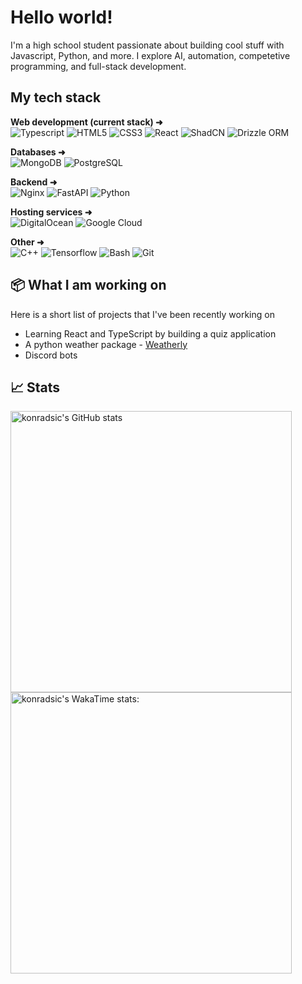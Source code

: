 <!--- <img src="standard.gif" alt="welcome-banner" width="340px" height="120px"/> --->

# Hello world!
I'm a high school student passionate about building cool stuff with Javascript, Python, and more. I explore AI, automation, competetive programming, and full-stack development.<br/>

## My tech stack

**Web development (current stack) ➜** <br />
![Typescript](https://img.shields.io/badge/TypeScript-3178C6.svg?style=for-the-badge&logo=typescript&logoColor=white)
![HTML5](https://img.shields.io/badge/-HTML5-E34F26?style=for-the-badge&logo=html5&logoColor=white)
![CSS3](https://img.shields.io/badge/-CSS3-1572B6?style=for-the-badge&logo=css3)
![React](https://img.shields.io/badge/-ReactJS-%2361DAFB?style=for-the-badge&logo=react&logoColor=black)
![ShadCN](https://img.shields.io/badge/ShadCN-111111?style=for-the-badge&logo=shadcnui&logoColor=white)
![Drizzle ORM](https://img.shields.io/badge/Drizzle_ORM-C5F74F?style=for-the-badge&logo=drizzle&logoColor=black)
<br />

**Databases ➜** <br />
![MongoDB](https://img.shields.io/badge/MongoDB-47A248?style=for-the-badge&logo=mongodb&logoColor=white)
![PostgreSQL](https://img.shields.io/badge/PostgreSQL-4169E1?style=for-the-badge&logo=postgresql&logoColor=white)
<br />

**Backend ➜** <br />
![Nginx](https://img.shields.io/badge/Nginx-009639?style=for-the-badge&logo=nginx&logoColor=white)
![FastAPI](https://img.shields.io/badge/FastAPI-009688?style=for-the-badge&logo=fastapi&logoColor=white)
![Python](https://img.shields.io/badge/Python-14354C?style=for-the-badge&logo=python&logoColor=white)

**Hosting services ➜** <br />
![DigitalOcean](https://img.shields.io/badge/DigitalOcean-0080FF?style=for-the-badge&logo=digitalocean&logoColor=white)
![Google Cloud](https://img.shields.io/badge/Google_Cloud_Platform-174EA6?style=for-the-badge&logo=googlecloud&logoColor=white)


**Other ➜** <br />
![C++](https://custom-icon-badges.herokuapp.com/badge/C++-00599C.svg?style=for-the-badge&logo=cpp2&logoColor=white)
![Tensorflow](https://img.shields.io/badge/Tensorflow-FF6F00?style=for-the-badge&logo=tensorflow&logoColor=white)
![Bash](https://img.shields.io/badge/Bash-222222?style=for-the-badge&logo=gnu-bash&logoColor=white)
![Git](https://img.shields.io/badge/GIT-E44C30?style=for-the-badge&logo=git&logoColor=white)


## 📦 What I am working on
Here is a short list of projects that I've been recently working on
* Learning React and TypeScript by building a quiz application
* A python weather package - [Weatherly](https://github.com/konradsic/weatherly)
* Discord bots

## 📈 Stats
[<img alt="konradsic's GitHub stats" src="https://github-readme-stats.vercel.app/api?username=konradsic&show_icons=true&theme=tokyonight&rank_icon=percentile" width="450px"/>](https://github.com/anuraghazra/github-readme-stats)
<br/>
[<img alt="konradsic's WakaTime stats:" src="https://github-readme-stats.vercel.app/api/wakatime?username=konradsic&theme=tokyonight&layout=compact" width="450px" />](https://github.com/anuraghazra/github-readme-stats)

